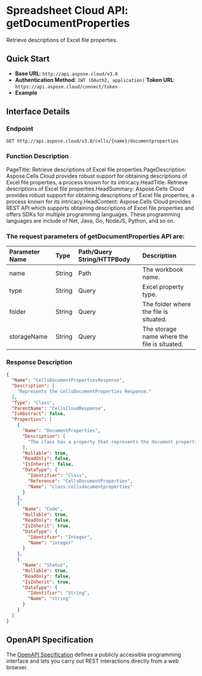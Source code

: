 # **Spreadsheet Cloud API: getDocumentProperties**

Retrieve descriptions of Excel file properties. 


## **Quick Start**

- **Base URL**: `http://api.aspose.cloud/v3.0`
- **Authentication Method**: `JWT (OAuth2, application)`  **Token URL**: `https://api.aspose.cloud/connect/token`
- **Example** 

## **Interface Details**

### **Endpoint** 

```
GET http://api.aspose.cloud/v3.0/cells/{name}/documentproperties
```
### **Function Description**
PageTitle:  Retrieve descriptions of Excel file properties.PageDescription: Aspose.Cells Cloud provides robust support for obtaining descriptions of Excel file properties, a process known for its intricacy.HeadTitle: Retrieve descriptions of Excel file properties.HeadSummary: Aspose.Cells Cloud provides robust support for obtaining descriptions of Excel file properties, a process known for its intricacy.HeadContent: Aspose.Cells Cloud provides REST API which supports obtaining descriptions of Excel file properties and offers SDKs for multiple programming languages. These programming languages are include of Net, Java, Go, NodeJS, Python, and so on.

### The request parameters of **getDocumentProperties** API are: 

| Parameter Name | Type | Path/Query String/HTTPBody | Description | 
| :- | :- | :- |:- | 
|name|String|Path|The workbook name.|
|type|String|Query|Excel property type.|
|folder|String|Query|The folder where the file is situated.|
|storageName|String|Query|The storage name where the file is situated.|

### **Response Description**
```json
{
  "Name": "CellsDocumentPropertiesResponse",
  "Description": [
    "Represents the CellsDocumentProperties Response."
  ],
  "Type": "Class",
  "ParentName": "CellsCloudResponse",
  "IsAbstract": false,
  "Properties": [
    {
      "Name": "DocumentProperties",
      "Description": [
        "The class has a property that represents the document properties of cells."
      ],
      "Nullable": true,
      "ReadOnly": false,
      "IsInherit": false,
      "DataType": {
        "Identifier": "Class",
        "Reference": "CellsDocumentProperties",
        "Name": "class:cellsdocumentproperties"
      }
    },
    {
      "Name": "Code",
      "Nullable": true,
      "ReadOnly": false,
      "IsInherit": true,
      "DataType": {
        "Identifier": "Integer",
        "Name": "integer"
      }
    },
    {
      "Name": "Status",
      "Nullable": true,
      "ReadOnly": false,
      "IsInherit": true,
      "DataType": {
        "Identifier": "String",
        "Name": "string"
      }
    }
  ]
}
```


## OpenAPI Specification

The [OpenAPI Specification](https://reference.aspose.cloud/cells/#/PropertiesController/GetDocumentProperties) defines a publicly accessible programming interface and lets you carry out REST interactions directly from a web browser.

